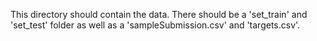 This directory should contain the data. There should be a 'set_train' and 'set_test' folder
as well as a 'sampleSubmission.csv' and 'targets.csv'.

